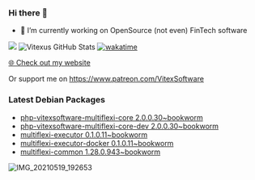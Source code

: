 ### Hi there 👋

- 🔭 I’m currently working on OpenSource  (not even) FinTech software

![](https://komarev.com/ghpvc/?username=Vitexus)
![Vitexus GitHub Stats](https://github-readme-stats.vercel.app/api?username=Vitexus&show_icons=true)
[![wakatime](https://wakatime.com/badge/user/5abba9ca-813e-43ac-9b5f-b1cfdf3dc1c7.svg)](https://wakatime.com/@5abba9ca-813e-43ac-9b5f-b1cfdf3dc1c7)

<p><a href="https://vitexsoftware.cz">🌐 Check out my website</a></p>

Or support me on https://www.patreon.com/VitexSoftware

### Latest Debian Packages
<!-- DEBIAN-PACKAGES-LIST:START -->
- [php-vitexsoftware-multiflexi-core 2.0.0.30~bookworm](https://repo.vitexsoftware.com/package.php?package=php-vitexsoftware-multiflexi-core)
- [php-vitexsoftware-multiflexi-core-dev 2.0.0.30~bookworm](https://repo.vitexsoftware.com/package.php?package=php-vitexsoftware-multiflexi-core-dev)
- [multiflexi-executor 0.1.0.11~bookworm](https://repo.vitexsoftware.com/package.php?package=multiflexi-executor)
- [multiflexi-executor-docker 0.1.0.11~bookworm](https://repo.vitexsoftware.com/package.php?package=multiflexi-executor-docker)
- [multiflexi-common 1.28.0.943~bookworm](https://repo.vitexsoftware.com/package.php?package=multiflexi-common)
<!-- DEBIAN-PACKAGES-LIST:END -->

![IMG_20210519_192653](https://user-images.githubusercontent.com/2621130/120022731-1bd48900-bfed-11eb-90f9-4f88f560b8b7.jpg)

<!--
**Vitexus/Vitexus** is a ✨ _special_ ✨ repository because its `README.md` (this file) appears on your GitHub profile.

Here are some ideas to get you started:

- 🌱 I’m currently learning ...
- 👯 I’m looking to collaborate on ...
- 🤔 I’m looking for help with ...
- 💬 Ask me about ...
- 📫 How to reach me: ...
- 😄 Pronouns: ...
- ⚡ Fun fact: ...
-->


